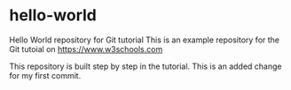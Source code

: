 # hello-world
Hello World repository for Git tutorial
This is an example repository for the Git tutoial on https://www.w3schools.com

This repository is built step by step in the tutorial.
This is an added change for my first commit. 
